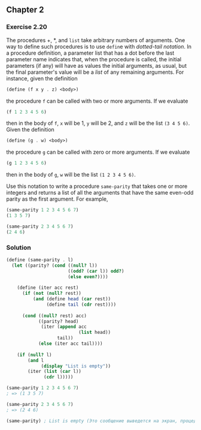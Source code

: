 ## Chapter 2

### Exercise 2.20

The procedures +, \*, and `list` take arbitrary numbers of arguments. One way to define such procedures is to use `defin`e with _dotted-tail notation_. In a procedure definition, a parameter list that has a dot before the last parameter name indicates that, when the procedure is called, the initial parameters (if any) will have as values the initial arguments, as usual, but the final parameter's value will be a _list_ of any remaining arguments. For instance, given the definition

```scheme
(define (f x y . z) <body>)
```

the procedure `f` can be called with two or more arguments. If we evaluate

```scheme
(f 1 2 3 4 5 6)
```

then in the body of `f`, `x` will be 1, `y` will be 2, and `z` will be the list `(3 4 5 6)`. Given the definition

```scheme
(define (g . w) <body>)
```

the procedure `g` can be called with zero or more arguments. If we evaluate

```scheme
(g 1 2 3 4 5 6)
```

then in the body of `g`, `w` will be the list `(1 2 3 4 5 6)`.

Use this notation to write a procedure `same-parity` that takes one or more integers and returns a list of all the arguments that have the same even-odd parity as the first argument. For example,

```scheme
(same-parity 1 2 3 4 5 6 7)
(1 3 5 7)

(same-parity 2 3 4 5 6 7)
(2 4 6)
```

### Solution

```scheme
(define (same-parity . l)
  (let ((parity? (cond ((null? l))
                       ((odd? (car l)) odd?)
                       (else even?))))
    
    (define (iter acc rest)
      (if (not (null? rest))
          (and (define head (car rest))
               (define tail (cdr rest))))
      
      (cond ((null? rest) acc)
            ((parity? head)
             (iter (append acc
                           (list head))
                   tail))
            (else (iter acc tail))))
    
    (if (null? l)
        (and l
             (display "List is empty"))
        (iter (list (car l))
              (cdr l)))))

(same-parity 1 2 3 4 5 6 7)
; => (1 3 5 7)

(same-parity 2 3 4 5 6 7)
; => (2 4 6)

(same-parity) ; List is empty (Это сообщение выведется на экран, процедура без аргументов вернёт пустой список.)
```

